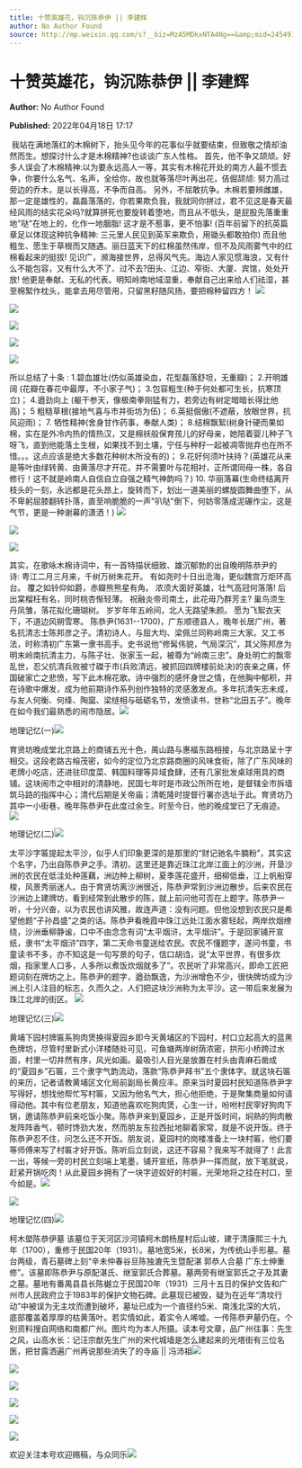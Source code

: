 ```yaml
---
title: 十赞英雄花，钩沉陈恭伊 || 李建辉
author: No Author Found
source: http://mp.weixin.qq.com/s?__biz=MzA5MDkxNTA4Ng==&amp;mid=2454912156&amp;idx=1&amp;sn=9b4edc9b4a990cf6df86c6f5da69dea9&amp;chksm=87a234fdb0d5bdeb1e0e908267c78902a3097b232dee22a48eae4e8cff74000a4febb60dd062&poc_token=HJ_Do2ejHyO-wNZGG8Q1S8FdPgy1YBBEob-nUEme
---
```


# 十赞英雄花，钩沉陈恭伊 || 李建辉

**Author:** No Author Found

**Published:** 2022年04月18日 17:17

 我站在满地落红的木棉树下，抬头见今年的花事似乎就要结束，但致敬之情却油然而生。想探讨什么才是木棉精神?也谈谈广东人性格。 首先，他不争又颉颃。好多人误会了木棉精神:以为要永远高人一等，其实有木棉花开处的南方人最不惯去争，你要什么名气、名声，全给你，故也就等落尽叶再出花，佶倔颉颃: 努力高过旁边的乔木，是以长得高，不争而自高。 另外，不屈敢抗争。木棉若要辨雌雄，那一定是雄性的，磊磊落落的，你若果欺负我，我就同你拼过，君不见这是春天最经风雨的结实花朵吗?就算拼死也要旋转着堕地，而且从不低头，是屁股先落重重地"哒"在地上的，化作一地胭脂! 这才是不惹事，更不怕事! (百年前留下的抗英篇章足以体现这种抗争精神: 三元里人民见到英军来欺负，用锄头都敢拍你) 而且他粗生、愿生于草根而又随遇。丽日蓝天下的红棉虽然伟岸，但不及风雨雾气中的红棉看起来的挺拔! 见识广，濒海接世界，总得风气先。海边人家见惯海浪，又有什么不能包容，又有什么大不了、过不去?田头、江边、窄街、大厦、宾馆，处处开放! 他更是奉献、无私的代表。明知岭南地域湿重，奉献自己出来给人们祛湿，甚至棉絮作枕头，能拿去用尽管用，只留黑籽随风扬，要把棉种留四方！ ![](https://mmbiz.qpic.cn/mmbiz_jpg/PJWG74pLsMayvR1AyLpp1OwsWXJhmAMu6hEnyJ4hyVxh2jeFxNGwngJfdXCj1cuXFPwvvJjPH1NhDydQF15CRA/640?wx_fmt=jpeg)

![](https://mmbiz.qpic.cn/mmbiz_jpg/PJWG74pLsMb39vpvIMzhYMIkv0fBUlyX8YBq5TDMPLmMTNswpiahqd4VcXgUGEcDoCULtH7gicTZB4x4tKhgy08Q/640)

![](https://mmbiz.qpic.cn/mmbiz_png/Ljib4So7yuWgIM7ul7KPyPelicJfZG8cwPd71T6oQqaPGLiaqH1tOYuhhtM3OCrukFRXvuZwaoPhCw5CJR0Nm9LBg/640?wx_fmt=png)

![](https://mmbiz.qpic.cn/mmbiz_png/Ljib4So7yuWgIM7ul7KPyPelicJfZG8cwPL819TibpbkibcichMBlVNPShcjDeGlnmS2BvgMJphwO2o6gZicBzhPZSHw/640?wx_fmt=png)

![](https://mmbiz.qpic.cn/mmbiz_jpg/PJWG74pLsMb39vpvIMzhYMIkv0fBUlyXwDrHaAESWtV69G7k5sThqiboTJbhtkCfZOqVR5SDWoXwVrBcaic1hJLQ/640)

所以总结了十条 : 1.碧血雄壮(仿似英雄染血，花型磊落舒坦，无重瓣)； 2.开明雄阔 (花瓣在春花中最厚，不小家子气)； 3.包容粗生(种于何处都可生长，抗寒顶立)； 4.遒劲向上 (躯干参天，像极南拳刚猛有力，若旁边有树定暗暗长得比他高)； 5 粗糙草根(接地气喜与市井街坊为伍)； 6.英挺倔傲(不遮蔽，放眼世界，抗风迎雨)； 7. 牺性精神(舍身甘作药事，奉献人类)； 8.结棉飘絮(树身针硬而果如棉，实在是外冷内热的情热汉，又是棉袄般保育孩儿的好母亲，她陪着婴儿种子飞呀飞，直到他能落土生根，如果找不到土壤，宁任与种籽一起被凋零抛弃也在所不惜。。。这点应该是绝大多数花种树木所没有的)； 9.花好何须叶扶持？(英雄花从来是等叶由绿转黄、由黄落尽才开花，并不需要叶与花相衬，正所谓同母一株，各自修行！这不就是岭南人自信自立自强之精气神韵吗？) 10. 华丽落幕(生命终结离开枝头的一刻，永远都是花头昂上，旋转而下，划出一道美丽的螺旋圆舞曲堕下，从不卑躬屈膝翻转扑落，直至响脆脆的一声"叭哒"倒下，何妨零落成泥碾作尘，这是气节，更是一种谢幕的潇洒！) ![](https://mmbiz.qpic.cn/mmbiz_png/Ljib4So7yuWgIM7ul7KPyPelicJfZG8cwPeZVfWtUBrpn7T3MCYx0cL9KOHGw5boUF0hY15568fPIpaUfJDkTibtQ/640?wx_fmt=png)

![](https://mmbiz.qpic.cn/mmbiz_png/Ljib4So7yuWgIM7ul7KPyPelicJfZG8cwP6Vs3jDicKora5ppfpHOjYBnkVCs7icRI8GjVLR9RTlGiciaC0oCsZOKFEQ/640?wx_fmt=png)

![](https://mmbiz.qpic.cn/mmbiz_png/Ljib4So7yuWj9wtb7lbnqprQub5sJtNy0DFVZ02hvg0zqUObxkzCdVZdI2yffMjFTt7p84OyWTiaJNnjM2TgWWPw/640?wx_fmt=png)

其实，在歌咏木棉诗词中，有一首特描状细致、雄沉郁勃的出自晚明陈恭尹的诗: 粤江二月三月来，千树万树朱花开。 有如尧时十日出沧海，更似魏宫万炬环高台。 覆之如铃仰如爵，赤瓣熊熊星有角。 浓须大面好英雄，壮气高冠何落落! 后出棠榴枉有名，同时桃杏惭轻薄。 祝融炎帝司南土，此花毋乃群芳主? 巢鸟须生丹凤雏，落花拟化珊瑚树。 岁岁年年五岭间，北人无路望朱颜。 愿为飞絮衣天下，不道边风朔雪寒。 陈恭尹(1631--1700)，广东顺德县人，晚年长居广州，著名抗清志士陈邦彦之子。清初诗人，与屈大均、梁佩兰同称岭南三大家。又工书法，时称清初广东第一隶书高手。史书说他“修髯伟貌，气局深沉”，其父陈邦彦为明末岭南抗清主力，与陈子壮、张家玉一起，被尊为“岭南三忠”。身处明亡的飘零乱世，忍父抗清兵败被寸磔于市(兵败清远，被抓回四牌楼前处决)的丧亲之痛，怀国破家亡之悲愤，写下此木棉花歌。诗中强烈的感怀身世之情，在他胸中郁积，并在诗歌中爆发，成为他前期诗作系列创作独特的灵感激发点。多年抗清矢志未成，与友人何衡、何绛、陶窳、梁梿相与砥砺名节，发愤读书，世称“北田五子”。晚年在如今我们最熟悉的闹市隐居。![](https://mmbiz.qpic.cn/mmbiz_jpg/PJWG74pLsMb39vpvIMzhYMIkv0fBUlyXicUXeplrib3d4wqWoDkMmoFZDYuSJhP73icrM9Y4C2f4QkpHYOa1jVxbw/640)

地理记忆(一)![](https://mmbiz.qpic.cn/mmbiz_png/Ljib4So7yuWj9wtb7lbnqprQub5sJtNy0DFVZ02hvg0zqUObxkzCdVZdI2yffMjFTt7p84OyWTiaJNnjM2TgWWPw/640?wx_fmt=png)

育贤坊晚成堂北京路上的商铺五光十色，禺山路与惠福东路相接，与北京路呈十字相交。这段老路古榕茂密，如今的定位乃北京路商圈的风味食街，除了广东风味的老牌小吃店，还进驻印度菜、韩国料理等异域食肆，还有几家批发桌球用具的商铺。这块闹市之中相对的清静地，民国七年时是市政公所所在地，是督辖全市拆墙筑马路的指挥中心；清代后期是关帝庙；清乾隆时提督行署亦选址于此。育贤坊乃其中一小街巷，晚年陈恭尹在此度过余生。时至今日，他的晚成堂已了无痕迹。![](https://mmbiz.qpic.cn/mmbiz_png/Ljib4So7yuWjnFia69jicZcGVDH8nmlymk6V9FbHpGO5cNYZib4hSIVBdq0CYvDyvps60CRjmR7pLBlAicgDXEFpKJw/640?wx_fmt=png)

地理记忆(二)![](https://mmbiz.qpic.cn/mmbiz_png/Ljib4So7yuWjnFia69jicZcGVDH8nmlymk6mplMslVLfLAU3fibmACM1kgxlwNchZcO4UO6LudtKbZF5YK3P8daZog/640?wx_fmt=png)

太平沙字匾提起太平沙，似乎人们印象更深的是那里的“财记驰名牛腩粉”，其实这个名字，乃出自陈恭尹之手。清初，这里还是靠近珠江北岸江面上的沙洲，开垦沙洲的农民在低洼处种莲藕，洲边种上柳树，夏季莲花盛开，细柳低垂，江上帆船穿梭，风景秀丽迷人。由于育贤坊离沙洲很近，陈恭尹常到沙洲边散步。后来农民在沙洲边上建牌坊，看到经常到此散步的陈，就上前问他可否在上题字。陈恭尹一听，十分兴奋，以为农民也讲风雅，故连声道：没有问题。但他没想到农民只是希望他题“子孙昌盛”之类的话。陈恭尹看晚霞中珠江远处江面水雾轻起，两岸炊烟缭绕，沙洲垂柳静谧，口中不由念念有词“太平烟浒，太平烟浒”。于是回家铺开宣纸，隶书“太平烟浒”四字，第二天命书童送给农民。农民不懂题字，遂问书童，书童读书不多，亦不知这是一句写景的句子，信口胡诌，说“太平世界，有很多炊烟，指家里人口多，人多所以煮饭炊烟就多了”。农民听了非常高兴，即命工匠把题词刻在牌坊之上。陈恭尹的题字，遒劲飘逸，为沙洲增色不少，很快牌坊成为沙洲上引人注目的标志，久而久之，人们把这块沙洲称为太平沙。这一带后来发展为珠江北岸的街区。 ![](https://mmbiz.qpic.cn/mmbiz_jpg/PJWG74pLsMb39vpvIMzhYMIkv0fBUlyXkhNtz8S2kSPC4wAIH36sfiaticRjpicw5cokqvJ1tjUfeM4OUZsHC6WlA/640)

地理记忆(三)![](https://mmbiz.qpic.cn/mmbiz_png/Ljib4So7yuWhoMXQpz7G8s5Ichm41TOo2nib05xqUVeweIEM7ElEevBeYSZiciaurCJ8uKe5I1uMq6CZe62voxY7pA/640?wx_fmt=png)

黄埔下园村牌匾系狗肉煲换得夏园乡即今天黄埔区的下园村，村口立起高大的蓝黑色牌坊，尽管村里新式小洋楼随处可见，可鱼塘两岸树荫浓密，拱形小桥跨过水面，村里一切井然有序，风光如画。最吸引人目光是放置在村头由青麻石凿成的“夏园乡”石匾，三个隶字气韵流动，落款“陈恭尹拜书”五个隶体字。就这块石匾的来历，记者请教黄埔区文化局前副局长黄应丰。原来当时夏园村民知道陈恭尹字写得好，想找他帮忙写村匾，又因为他名气大，担心他拒绝，于是聚集商量如何请得动他。其中有位老朋友，知道他喜欢吃狗肉煲，心生一计，吩咐村民宰好狗肉下锅，邀请陈恭尹前来吃饭小聚。陈恭尹来到夏园乡，正是开饭时间，焖熟的狗肉散发阵阵香气，顿时馋劲大发，然而朋友东拉西扯地聊着家常，就是不说开饭。终于陈恭尹忍不住，问怎么还不开饭。朋友说，夏园村的岗楼准备上一块村匾，他们要等师傅来写了村匾才好开饭。陈听后立刻说，这还不容易？我来写不就得了！此言一出，等候一旁的村民立刻端上笔墨，铺开宣纸，陈恭尹一挥而就，放下笔就说，赶紧开锅吃肉！从此夏园乡拥有了一块字迹姣好的村匾，光荣地将之挂在村口，至今如是。![](https://mmbiz.qpic.cn/mmbiz_png/Ljib4So7yuWjnFia69jicZcGVDH8nmlymk6V9FbHpGO5cNYZib4hSIVBdq0CYvDyvps60CRjmR7pLBlAicgDXEFpKJw/640?wx_fmt=png)

![](https://mmbiz.qpic.cn/mmbiz_png/Ljib4So7yuWjnFia69jicZcGVDH8nmlymk6mplMslVLfLAU3fibmACM1kgxlwNchZcO4UO6LudtKbZF5YK3P8daZog/640?wx_fmt=png)

地理记忆(四)![](https://mmbiz.qpic.cn/mmbiz_png/Ljib4So7yuWjnFia69jicZcGVDH8nmlymk6V9FbHpGO5cNYZib4hSIVBdq0CYvDyvps60CRjmR7pLBlAicgDXEFpKJw/640?wx_fmt=png)

柯木塱陈恭伊墓 该墓位于天河区沙河镇柯木朗杨屋村后山坡，建于清康熙三十九年（1700），重修于民国20年（1931）。墓地宽5米，长8米，为传统山手形墓。墓台两级，青石墓碑上刻“辛未仲春谷旦陈独漉先生暨配湛 郭恭人合墓 广东士绅重修”。该墓即陈恭尹与原配湛氏、继室郭氏合葬墓。墓两旁有继室郭氏之子及其妻之墓。墓地有番禺县县长陈樾立于民国20年（1931）三月十五日的保护文告和广州市人民政府立于1983年的保护文物石碑。此墓现已被毁，疑为在近年“清坟行动”中被误为无主坟而遭到破坏，墓址已成为一个直径约5米、南浅北深的大坑，底部覆盖着厚厚的枯黄落叶。若实情如此，着实令人唏嘘。一传陈恭尹墓仍在。个别资料搜自网络和南都广州。图片均为本人所摄。读本号文章，品广州往事：先生之风，山高水长：记汪宗猷先生广州的宋代城墙是怎么建起来的光塔街有三位名医，把甘露洒遍广州再说那些消失了的寺庙 || 冯沛祖![](https://mmbiz.qpic.cn/mmbiz_png/Ljib4So7yuWjnFia69jicZcGVDH8nmlymk6mplMslVLfLAU3fibmACM1kgxlwNchZcO4UO6LudtKbZF5YK3P8daZog/640?wx_fmt=png)

![](https://mmbiz.qpic.cn/mmbiz_jpg/PJWG74pLsMb39vpvIMzhYMIkv0fBUlyX8iaxeWlVZX9cw5VBIYVXX8BlISB4MyBHM5xS7WNCb1vrZXSiaIDacdPg/640)

![](https://mmbiz.qpic.cn/mmbiz_png/Ljib4So7yuWjnFia69jicZcGVDH8nmlymk6V9FbHpGO5cNYZib4hSIVBdq0CYvDyvps60CRjmR7pLBlAicgDXEFpKJw/640?wx_fmt=png)

![](https://mmbiz.qpic.cn/mmbiz_png/Ljib4So7yuWjnFia69jicZcGVDH8nmlymk6mplMslVLfLAU3fibmACM1kgxlwNchZcO4UO6LudtKbZF5YK3P8daZog/640?wx_fmt=png)

![](https://mmbiz.qpic.cn/mmbiz_gif/PJWG74pLsMayvR1AyLpp1OwsWXJhmAMusfs1pQabdPdhBk4997RJ6orCd8NJIkE6QtgAQLO9aEydzZrVqqk7ew/640?wx_fmt=gif)

![](https://mmbiz.qpic.cn/mmbiz_gif/PJWG74pLsMY4kze1RswORlwIruFfBicEYeomLV8Tjs3AO8zO5OIk2usXQ2wZOicfrAxou4MXF2OLDPUcfQiafn3SA/640?wx_fmt=gif)



欢迎关注本号欢迎赐稿，与众同乐![](https://mmbiz.qpic.cn/mmbiz_png/PJWG74pLsMbxzxSWsbSxWa401icEeDUWiawxAxbdgTq3LmtribGicfmgEgabFONInhdrQRwY9Y4pmxRGlAoaQAaMDA/640?wx_fmt=png)



